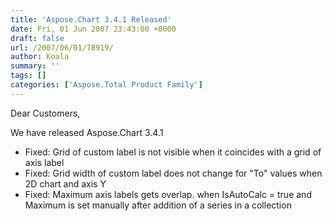 ```yaml
---
title: 'Aspose.Chart 3.4.1 Released'
date: Fri, 01 Jun 2007 23:43:00 +0000
draft: false
url: /2007/06/01/78919/
author: Koala
summary: ''
tags: []
categories: ['Aspose.Total Product Family']
---
```


Dear Customers,

We have released Aspose.Chart 3.4.1

*   Fixed: Grid of custom label is not visible when it coincides with a grid of axis label
*   Fixed: Grid width of custom label does not change for "To" values when 2D chart and axis Y
*   Fixed: Maximum axis labels gets overlap. when IsAutoCalc = true and Maximum is set manually after addition of a series in a collection








